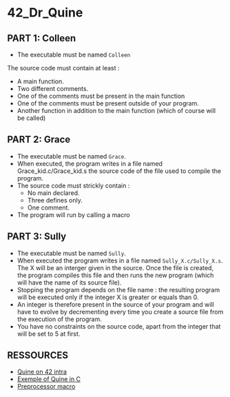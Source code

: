 # 42_Dr_Quine

## PART 1: Colleen

- The executable must be named `Colleen`

The source code must contain at least :
- A main function.
- Two different comments.
- One of the comments must be present in the main function
- One of the comments must be present outside of your program.
- Another function in addition to the main function (which of course will be
called)

## PART 2: Grace

- The executable must be named `Grace`.
- When executed, the program writes in a file named Grace_kid.c/Grace_kid.s
the source code of the file used to compile the program.
- The source code must strickly contain :
    - No main declared.
    - Three defines only.
    - One comment.
- The program will run by calling a macro


## PART 3: Sully


- The executable must be named `Sully`.
- When executed the program writes in a file named `Sully_X.c/Sully_X.s`. The
X will be an interger given in the source. Once the file is created, the program
compiles this file and then runs the new program (which will have the name of its
source file).
- Stopping the program depends on the file name : the resulting program will be
executed only if the integer X is greater or equals than 0.
- An integer is therefore present in the source of your program and will have to
evolve by decrementing every time you create a source file from the execution of
the program.
- You have no constraints on the source code, apart from the integer that will be
set to 5 at first.

## RESSOURCES

- [Quine on 42 intra](https://elearning.intra.42.fr/notions/dr-quine/subnotions/dr-quine/videos/dr-quine)
- [Exemple of Quine in C](https://www.youtube.com/watch?v=gCY_K3lQ_qk)
- [Preprocessor macro](https://www.youtube.com/watch?v=cmGq62c1Ceg)